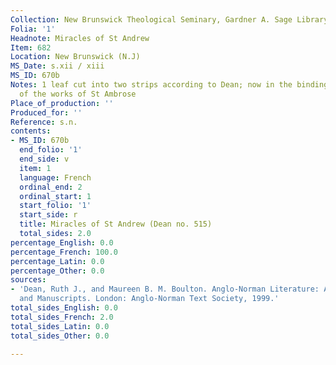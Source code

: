 ```yaml
---
Collection: New Brunswick Theological Seminary, Gardner A. Sage Library
Folia: '1'
Headnote: Miracles of St Andrew
Item: 682
Location: New Brunswick (N.J)
MS_Date: s.xii / xiii
MS_ID: 670b
Notes: 1 leaf cut into two strips according to Dean; now in the binding of vol. III
  of the works of St Ambrose
Place_of_production: ''
Produced_for: ''
Reference: s.n.
contents:
- MS_ID: 670b
  end_folio: '1'
  end_side: v
  item: 1
  language: French
  ordinal_end: 2
  ordinal_start: 1
  start_folio: '1'
  start_side: r
  title: Miracles of St Andrew (Dean no. 515)
  total_sides: 2.0
percentage_English: 0.0
percentage_French: 100.0
percentage_Latin: 0.0
percentage_Other: 0.0
sources:
- 'Dean, Ruth J., and Maureen B. M. Boulton. Anglo-Norman Literature: A Guide to Texts
  and Manuscripts. London: Anglo-Norman Text Society, 1999.'
total_sides_English: 0.0
total_sides_French: 2.0
total_sides_Latin: 0.0
total_sides_Other: 0.0

---
```


